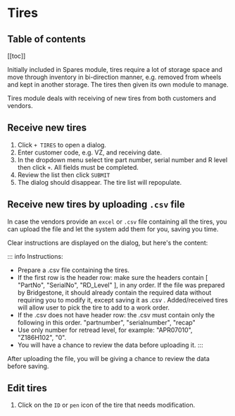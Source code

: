 # Tires

## Table of contents

[[toc]]

Initially included in Spares module, tires require a lot of storage space and move through inventory in bi-direction manner, e.g. removed from wheels and kept in another storage. The tires then given its own module to manage.

Tires module deals with receiving of new tires from both customers and vendors.

## Receive new tires

1. Click `+ TIRES` to open a dialog.
1. Enter customer code, e.g. VZ, and receiving date.
1. In the dropdown menu select tire part number, serial number and R level then click `+`. All fields must be completed.
1. Review the list then click `SUBMIT`
1. The dialog should disappear. The tire list will repopulate.

## Receive new tires by uploading `.csv` file

In case the vendors provide an `excel` or `.csv` file containing all the tires, you can upload the file and let the system add them for you, saving you time.

Clear instructions are displayed on the dialog, but here's the content:

::: info
Instructions:

- Prepare a .csv file containing the tires.
- If the first row is the header row: make sure the headers contain [ "PartNo", "SerialNo", "RD_Level" ], in any order.
  If the file was prepared by Bridgestone, it should already contain the required data without requiring you to modify it, except saving it as .csv .
  Added/received tires will allow user to pick the tire to add to a work order.
- If the .csv does not have header row: the .csv must contain only the following in this order. "partnumber", "serialnumber", "recap"
- Use only number for retread level, for example: "APR07010", "Z186H102", "0".
- You will have a chance to review the data before uploading it.
  :::

After uploading the file, you will be giving a chance to review the data before saving.

## Edit tires

1. Click on the `ID` or `pen` icon of the tire that needs modification.
